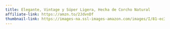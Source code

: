 ```yaml
---
title: Elegante, Vintage y Súper Ligera, Hecha de Corcho Natural
affiliate-link: https://amzn.to/2JdvnDf
thumbnail-link: https://images-na.ssl-images-amazon.com/images/I/81-ec33SxZL._SX679_.jpg
---
```

